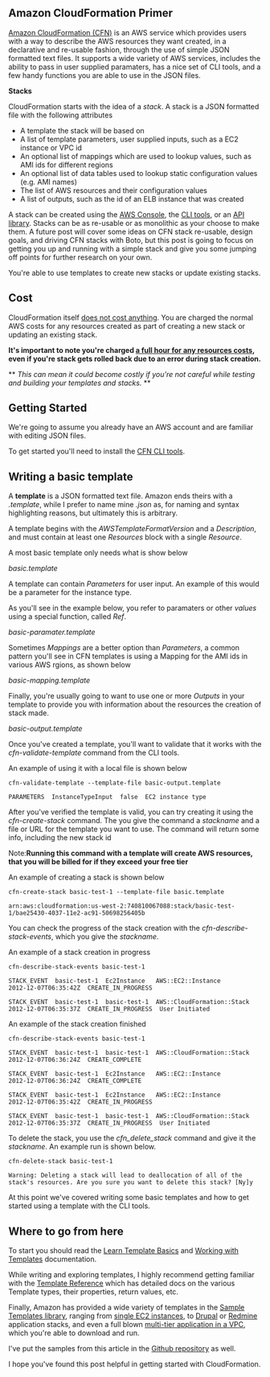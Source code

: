 Amazon CloudFormation Primer
----------------------------

[Amazon CloudFormation (CFN)](http://aws.amazon.com/cloudformation/) is an AWS service which provides users with a way to describe the AWS resources they want created, in a declarative and re-usable fashion, through the use of simple JSON formatted text files. It supports a wide variety of AWS services, includes the ability to pass in user supplied paramaters, has a nice set of CLI tools, and a few handy functions you are able to use in the JSON files.

__Stacks__

CloudFormation starts with the idea of a _stack_. A stack is a JSON formatted file with the following attributes

* A template the stack will be based on
* A list of template parameters, user supplied inputs, such as a EC2 instance or VPC id
* An optional list of mappings which are used to lookup values, such as AMI ids for different regions
* An optional list of data tables used to lookup static configuration values (e.g. AMI names)
* The list of AWS resources and their configuration values
* A list of outputs, such as the id of an ELB instance that was created

A stack can be created using the [AWS Console](https://console.aws.amazon.com), the [CLI tools](http://docs.amazonwebservices.com/AWSCloudFormation/latest/UserGuide/cfn-using-cli.html), or an [API library](http://aws.amazon.com/code). Stacks can be as re-usable or as monolithic as your choose to make them. A future post will cover some ideas on CFN stack re-usable, design goals, and driving CFN stacks with Boto, but this post is going to focus on getting you up and running with a simple stack and give you some jumping off points for further research on your own.

You're able to use templates to create new stacks or update existing stacks.

Cost
-------

CloudFormation itself [does not cost anything](http://aws.amazon.com/cloudformation/faqs/#18). You are charged the normal AWS costs for any resources created as part of creating a new stack or updating an existing stack. 

__It's important to note you're charged [a full hour for any resources costs](http://aws.amazon.com/cloudformation/faqs/#19), even if you're stack gets rolled back due to an error during stack creation.__

** _This can mean it could become costly if you're not careful while testing and building your templates and stacks._ **


Getting Started
---------------

We're going to assume you already have an AWS account and are familiar with editing JSON files.

To get started you'll need to install the [CFN CLI tools](http://docs.amazonwebservices.com/AWSCloudFormation/latest/UserGuide/cfn-installing-cli.html).

Writing a basic template
------------------------

A __template__ is a JSON formatted text file. Amazon ends theirs with a _.template_, while I prefer to name mine _.json_ as, for naming and syntax highlighting reasons, but ultimately this is arbitrary.

A template begins with the _AWSTemplateFormatVersion_ and a _Description_, and must contain at least one _Resources_ block with a single _Resource_.

A most basic template only needs what is show below

_basic.template_
<code>
</code>

A template can contain _Parameters_ for user input. An example of this would be a parameter for the instance type. 

As you'll see in the example below, you refer to paramaters or other _values_ using a special function, called _Ref_.

_basic-paramater.template_
<code>
</code>

Sometimes _Mappings_ are a better option than _Parameters_, a common pattern you'll see in CFN templates is using a Mapping for the AMI ids in various AWS rgions, as shown below

_basic-mapping.template_
<code>
</code>

Finally, you're usually going to want to use one or more _Outputs_ in your template to provide you with information about the resources the creation of stack made.

_basic-output.template_
<code>
</code>

Once you've created a template, you'll want to validate that it works with the _cfn-validate-template_ command from the CLI tools.

An example of using it with a local file is shown below

`cfn-validate-template --template-file basic-output.template`

`PARAMETERS  InstanceTypeInput  false  EC2 instance type`

After you've verified the template is valid, you can try creating it using the _cfn-create-stack_ command. The you give the command a _stackname_ and a file or URL for the template you want to use. The command will return some info, including the new stack id 

Note:__Running this command with a template will create AWS resources, that you will be billed for if they exceed your free tier__

An example of creating a stack is shown below

`cfn-create-stack basic-test-1 --template-file basic.template`

`arn:aws:cloudformation:us-west-2:740810067088:stack/basic-test-1/bae25430-4037-11e2-ac91-50698256405b`

You can check the progress of the stack creation with the _cfn-describe-stack-events_, which you give the _stackname_.

An example of a stack creation in progress

`cfn-describe-stack-events basic-test-1`

`STACK_EVENT  basic-test-1  Ec2Instance   AWS::EC2::Instance          2012-12-07T06:35:42Z  CREATE_IN_PROGRESS`

`STACK_EVENT  basic-test-1  basic-test-1  AWS::CloudFormation::Stack  2012-12-07T06:35:37Z  CREATE_IN_PROGRESS  User Initiated`

An example of the stack creation finished

`cfn-describe-stack-events basic-test-1`

`STACK_EVENT  basic-test-1  basic-test-1  AWS::CloudFormation::Stack  2012-12-07T06:36:24Z  CREATE_COMPLETE`

`STACK_EVENT  basic-test-1  Ec2Instance   AWS::EC2::Instance          2012-12-07T06:36:24Z  CREATE_COMPLETE`    

`STACK_EVENT  basic-test-1  Ec2Instance   AWS::EC2::Instance          2012-12-07T06:35:42Z  CREATE_IN_PROGRESS`  

`STACK_EVENT  basic-test-1  basic-test-1  AWS::CloudFormation::Stack  2012-12-07T06:35:37Z  CREATE_IN_PROGRESS  User Initiated`

To delete the stack, you use the _cfn_delete_stack_ command and give it the _stackname_. An example run is shown below.

`cfn-delete-stack basic-test-1`

`Warning: Deleting a stack will lead to deallocation of all of the stack's resources. Are you sure you want to delete this stack? [Ny]y`

At this point we've covered writing some basic templates and how to get started using a template with the CLI tools.

Where to go from here
---------------------

To start you should read the [Learn Template Basics](http://docs.amazonwebservices.com/AWSCloudFormation/latest/UserGuide/gettingstarted.templatebasics.html) and [Working with Templates](http://docs.amazonwebservices.com/AWSCloudFormation/latest/UserGuide/template-guide.html) documentation.

While writing and exploring templates, I highly recommend getting familiar with the [Template Reference](http://docs.amazonwebservices.com/AWSCloudFormation/latest/UserGuide/template-reference.html) which has detailed docs on the various Template types, their properties, return values, etc.

Finally, Amazon has provided a wide variety of templates in the [Sample Templates library](http://aws.amazon.com/cloudformation/aws-cloudformation-templates/), ranging from [single EC2 instances](https://s3.amazonaws.com/cloudformation-templates-us-east-1/EC2InstanceSample.template), to [Drupal](https://s3.amazonaws.com/cloudformation-templates-us-east-1/Drupal_Single_Instance_With_RDS.template) or [Redmine](https://s3.amazonaws.com/cloudformation-templates-us-east-1/Redmine_Single_Instance_With_RDS.template) application stacks, and even a full blown [multi-tier application in a VPC](https://s3.amazonaws.com/cloudformation-templates-us-east-1/multi-tier-web-app-in-vpc.template), which you're able to download and run.

I've put the samples from this article in the [Github repository](https://github.com/solarce/awsadvent2012) as well.

I hope you've found this post helpful in getting started with CloudFormation.
